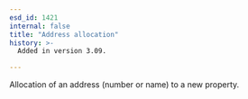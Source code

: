 ```yaml
---
esd_id: 1421
internal: false
title: "Address allocation"
history: >-
  Added in version 3.09.

---
```


Allocation of an address (number or name) to a new property.

